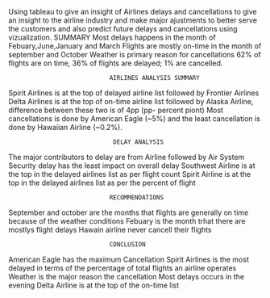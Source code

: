 Using tableau to give an insight of Airlines delays and cancellations to give an insight to the airline industry and make major ajustments to better serve the customers and also predict future delays and cancellations using vizualization.
                                  SUMMARY
 Most delays happens in the month of Febuary,June,January and March
 Flights are mostly on-time in the month of september and October
 Weather is primary reason for cancellations
 62% of flights are on time, 36% of flights are delayed; 1% are cancelled.
                                
                                AIRLINES ANALYSIS SUMMARY
                                
Spirit Airlines is at the top of delayed airline list followed by Frontier Airlines
Delta Airlines is at the top of on-time airline list followed by Alaska Airline,
difference between these two is of 4pp (pp- percent piont)
Most cancellations is done by American Eagle (~5%) and the least cancellation is done by Hawaiian Airline (~0.2%).

                                 DELAY ANALYSIS

The major contributors to delay are from Airline  followed by Air System
Security delay has the least impact on overall delay
Southwest Airline is at the top in the delayed airlines list as per flight count 
Spirit Airline is at the top in the delayed airlines list as per the percent of flight

                                RECOMMENDATIONS
 September and october are the months that flights are generally on time because of the weather conditions
 Febuary is the month trhat there are mostlys flight delays
 Hawain airline never cancell their flights
                                
   
                                CONCLUSION
 American Eagle has the maximum Cancellation
 Spirit Airlines is the most delayed in terms of the percentage of total flights an airline operates
 Weather is the major reason the cancellation 
 Most delays occurs in  the evening
 Delta Airline is at the top of the on-time list
